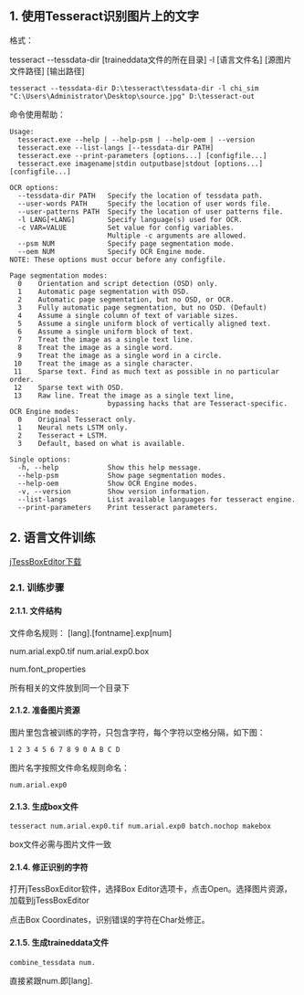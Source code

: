 
## 1. 使用Tesseract识别图片上的文字

格式：

tesseract --tessdata-dir [traineddata文件的所在目录] -l [语言文件名] [源图片文件路径] [输出路径]

    tesseract --tessdata-dir D:\tesseract\tessdata-dir -l chi_sim "C:\Users\Administrator\Desktop\source.jpg" D:\tesseract-out

命令使用帮助：

```
Usage:
  tesseract.exe --help | --help-psm | --help-oem | --version
  tesseract.exe --list-langs [--tessdata-dir PATH]
  tesseract.exe --print-parameters [options...] [configfile...]
  tesseract.exe imagename|stdin outputbase|stdout [options...] [configfile...]

OCR options:
  --tessdata-dir PATH   Specify the location of tessdata path.
  --user-words PATH     Specify the location of user words file.
  --user-patterns PATH  Specify the location of user patterns file.
  -l LANG[+LANG]        Specify language(s) used for OCR.
  -c VAR=VALUE          Set value for config variables.
                        Multiple -c arguments are allowed.
  --psm NUM             Specify page segmentation mode.
  --oem NUM             Specify OCR Engine mode.
NOTE: These options must occur before any configfile.

Page segmentation modes:
  0    Orientation and script detection (OSD) only.
  1    Automatic page segmentation with OSD.
  2    Automatic page segmentation, but no OSD, or OCR.
  3    Fully automatic page segmentation, but no OSD. (Default)
  4    Assume a single column of text of variable sizes.
  5    Assume a single uniform block of vertically aligned text.
  6    Assume a single uniform block of text.
  7    Treat the image as a single text line.
  8    Treat the image as a single word.
  9    Treat the image as a single word in a circle.
 10    Treat the image as a single character.
 11    Sparse text. Find as much text as possible in no particular order.
 12    Sparse text with OSD.
 13    Raw line. Treat the image as a single text line,
                        bypassing hacks that are Tesseract-specific.
OCR Engine modes:
  0    Original Tesseract only.
  1    Neural nets LSTM only.
  2    Tesseract + LSTM.
  3    Default, based on what is available.

Single options:
  -h, --help            Show this help message.
  --help-psm            Show page segmentation modes.
  --help-oem            Show OCR Engine modes.
  -v, --version         Show version information.
  --list-langs          List available languages for tesseract engine.
  --print-parameters    Print tesseract parameters.
```

## 2. 语言文件训练

[jTessBoxEditor下载](https://sourceforge.net/projects/vietocr/files/jTessBoxEditor/)

### 2.1. 训练步骤

#### 2.1.1. 文件结构

文件命名规则： [lang].[fontname].exp[num]

num.arial.exp0.tif
num.arial.exp0.box

num.font_properties

所有相关的文件放到同一个目录下

#### 2.1.2. 准备图片资源

图片里包含被训练的字符，只包含字符，每个字符以空格分隔，如下图：

    1 2 3 4 5 6 7 8 9 0 A B C D

图片名字按照文件命名规则命名：

    num.arial.exp0

#### 2.1.3. 生成box文件

    tesseract num.arial.exp0.tif num.arial.exp0 batch.nochop makebox

box文件必需与图片文件一致

#### 2.1.4. 修正识别的字符

打开jTessBoxEditor软件，选择Box Editor选项卡，点击Open。选择图片资源，加载到jTessBoxEditor

点击Box Coordinates，识别错误的字符在Char处修正。

#### 2.1.5. 生成traineddata文件

    combine_tessdata num.

直接紧跟num.即[lang].


